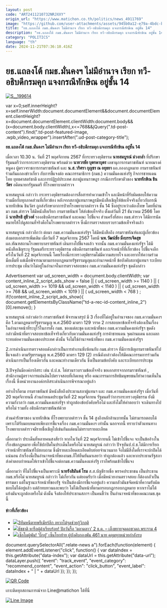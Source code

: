 ```yaml
---
layout: post
code: "ART2411210732NRJXXY"
origin_url: "https://www.matichon.co.th/politics/news_4911769"
image: "https://github.com/user-attachments/assets/945b0a12-e79a-4bdc-b917-02be3aa15581"
title: "ยธ.แถลงโต้ กมธ.มั่นคงฯ ไม่มีอำนาจ เรียก ทวี-อธิบดีกรมคุก แจงกรณีทักษิณ อยู่ชั้น 14"
description: "ยธ.แถลงโต้ กมธ.มั่นคงฯ ไม่มีอำนาจ เรียก ทวี-อธิบดีกรมคุก แจงกรณีทักษิณ อยู่ชั้น 14 "
category: "POLITICS"
language: "th"
date: 2024-11-21T07:36:10.416Z
---
```


# ยธ.แถลงโต้ กมธ.มั่นคงฯ ไม่มีอำนาจ เรียก ทวี-อธิบดีกรมคุก แจงกรณีทักษิณ อยู่ชั้น 14

[![](https://www.matichon.co.th/wp-content/uploads/2024/11/S__199614-1.jpg "S__199614")](https://www.matichon.co.th/wp-content/uploads/2024/11/S__199614-1.jpg)

var x=0;self.innerHeight?x=self.innerWidth:document.documentElement&&document.documentElement.clientHeight?x=document.documentElement.clientWidth:document.body&&(x=document.body.clientWidth),x<=768&&jQuery(".td-post-content").find(".td-post-featured-image, .wpb\_video\_wrapper").insertAfter(".ud-post-category-title");

**ยธ.แถลงโต้ กมธ.มั่นคงฯ ไม่มีอำนาจ เรียก ทวี-อธิบดีกรมคุก แจงกรณีทักษิณ อยู่ชั้น 14** 

เมื่อเวลา 10.30 น. วันที่ 21 พฤศจิกายน 2567 ที่กระทรวงยุติธรรม **นายสมบูรณ์ ม่วงกล่ำ** ที่ปรึกษา รัฐมนตรีว่าการกระทรวงยุติธรรม พร้อมด้วย **นายวรชัย บุตรดาบุตร** เลขานุการกรมราชทัณฑ์ นายณรงค์ หนูคง ผู้ตรวจราชการกรมราชทัณฑ์ และ **น.ส.วริศรา กุญชร ณ อยุธยา** ผอ.กองกฎหมาย กรมราชทัณฑ์ ร่วมกันแถลงข่าวเกี่ยว กับการชี้แจงต่อ คณะกรรมาธิการ (กมธ.) ความมั่นคงแห่งรัฐ กิจการชายแดนไทย ยุทธศาสตร์ชาติ และการปฏิรูปประเทศ สภาผู้แทนราษฎร กรณีการรักษาตัวของ **นายทักษิณ ชินวัตร** อดีตนายกรัฐมนตรี ที่โรงพยาบาลตำรวจ

นายสมบูรณ์ กล่าวว่า กระทรวงยุติธรรมต้องการสื่อสารทำความเข้าใจ และมีหน้าที่รับผิดชอบให้ความร่วมมือกับทุกภาคส่วนที่เกี่ยวข้อง หลังจากสภาผู้แทนราษฎรมีหนังสือเชิญให้ข้อเท็จจริงเกี่ยวกับกรณี นายทักษิณ ชินวัตร ถูกส่งรักษาอาการป่วยโรงพยาบาลตำรวจ ชั้น 14 ซึ่งอยู่ระหว่างต้องโทษ โดยที่ผ่านมา กมธ.ตำรวจ ได้มีหนังสือเรียก กรมราชทัณฑ์ ให้ส่งข้อเท็จจริง ตั้งแต่วันที่ 21 ธันวาคม 2566 โดยมี **นายสิทธิ สุธีวงศ์** รองอธิบดีกรมราชทัณฑ์ และคณะ ไปชี้แจง ส่วนครั้งที่สอง กมธ.ตำรวจ ได้มีการนัดหมายให้ไปดูสถานที่จริงคือในโรงพยาบาลตำรวจ ซึ่งมีการตรวจสอบรวบรวมข้อเท็จจริงแล้ว

นายสมบูรณ์ กล่าวอีกว่า ต่อมา กมธ.ความมั่นคงแห่งรัฐฯ ได้มีหนังสือถึง กรมราชทัณฑ์และผู้เกี่ยวข้อง ส่งมอบเอกสารเพิ่มเติม เมื่อวันที่ 7 พฤศจิกายน 2567 โดยมี **นพ.วัฒน์ชัย มิ่งบรรเจิดสุข** ผอ.ทัณฑสถานโรงพยาบาลราชทัณฑ์ เดินทางไปชี้แจงแล้ว จากนั้น กมธ.ความมั่นคงแห่งรัฐฯ ได้มีหนังสือเชิญระบุ รัฐมนตรีกระทรวงยุติธรรม อธิบดีกรมราชทัณฑ์ และเจ้าหน้าที่ที่เกี่ยวข้อง ไปชี้แจงอีกครั้งในวันที่ 22 พฤศจิกายนนี้ โดยเรื่องนี้กระทรวงยุติธรรมไม่มีความสบายใจ และอยากให้ความร่วมมือเต็มที่ แต่เมื่อพิจารณาตามกรอบกฎหมายรัฐธรรมนูญและอำนาจหน้าที่ ข้อบังคับสภาผู้แทนฯ ระเบียบการประชุม เห็นว่าไม่อยู่ในอำนาจในการตรวจสอบของ กมธ.ความมั่นคงแห่งรัฐฯ ชุดดังกล่าว

Advertisement var ud\_screen\_width = document.body.clientWidth; var content\_inline\_2\_script\_ads\_show = false || ( ud\_screen\_width >= 1140 ) || ( ud\_screen\_width >= 1019 && ud\_screen\_width < 1140 ) || ( ud\_screen\_width >= 768 && ud\_screen\_width < 1019 ) || ( ud\_screen\_width < 768 ) ; if(!content\_inline\_2\_script\_ads\_show){ document.getElementsByClassName("td-a-rec-id-content\_inline\_2")\[0\].remove(); }

นายสมบูรณ์ กล่าวต่อว่า กรมราชทัณฑ์ พิจารณาสรุป มี 3 เรื่องที่ไม่อยู่ในอำนาจของ กมธ.ความมั่นคงฯ คือ 1.ตามกฎหมายรัฐธรรมนูญ พ.ศ.2560 มาตรา 129 วรรค 2 การสอบหาข้อเท็จจริงต้องเป็นเรื่องในอำนาจหน้าที่ระบุไว้ในการตั้ง กมธ. ของแต่ละชุด และหน้าที่ของ กมธ.ความมั่นคงแห่งรัฐฯ ชุดดังกล่าวมีหน้าที่ตรวจสอบหาข้อเท็จจริงเกี่ยวกับความมั่นคงแห่งรัฐ การค้าชายแดน จุดผ่านแดน และผลกระทบต่อความมั่นคงของประเทศ ดังนั้น จึงไม่ใช่อำนาจหน้าที่ของ กมธ.ความมั่นคงแห่งรัฐฯ

2.การดำเนินการตรวจสอบดังกล่าวเป็นการทำงานซับซ้อนกับ กมธ.ตำรวจ ที่มีการเชิญกรมราชทัณฑ์ไปชี้แจงแล้ว ตามรัฐธรรมนูญ พ.ศ.2560 มาตรา 129 (2) กรณีดังกล่าวต้องให้มีคณะกรรมการร่วมกันดำเนินการเป็นเรื่องเดียวกัน และคณะทำงานเดียวกัน ซึ่งเป็นตามข้อบังคับ และระเบียบการประชุม

3.ปัจจุบันมีองค์กรอิสระ เช่น ป.ป.ช. ไต่สวนรวบรวมข้อเท็จจริง ขอเอกสารจากกรมราชทัณฑ์ , สำนักงานผู้ตรวจการแผ่นดินไปตรวจสอบที่เกิดเหตุ หรือ คณะกรรมการสิทธิมนุษยชนก็ทำความเห็นในเรื่องนี้ ซึ่งหน่วยงานองค์กรอิสระดำเนินการพิจารณาอยู่แล้ว

อย่างไรก็ตาม กรมราชทัณฑ์ มีหนังสือถึงประธานสภาผู้แทนฯ และ กมธ.ความมั่นคงแห่งรัฐฯ เมื่อวันที่ 20 พฤศจิกายนนี้ ส่วนกำหนดประชุมวันที่ 22 พฤศจิกายน รัฐมนตรีว่าการกระทรวงยุติธรรม ยังมีความกังวลว่า กมธ.ความมั่นคงแห่งรัฐฯ ทำถูกต้องข้อบังคับหรือไม่ และยังไม่ให้คำตอบว่า จะเดินทางไปหรือไม่ รวมทั้ง อธิบดีกรมราชทัณฑ์ด้วย

ส่วนค่ารักษาของ นายทักษิณ ที่โรงพยาบาลตำรวจ ชั้น 14 สูงถึงหลักล้านบาทนั้น ไม่สามารถตอบได้เพราะได้รับมอบหมายเพียงการชี้แจงเรื่อง กมธ.ความมั่นคงฯ เท่านั้น นอกจากนี้ ทราบว่าตัวแทนทางโรงพยาบาลตำรวจมีรายชื่อเชิญไปเช่นกันแต่ตนไม่ทราบรายละเอียด

เมื่อถามว่า ประเด็นที่หลายคนสงสัยว่า หากในวันที่ 22 พฤศจิกายนนี้ ไม่เข้าไปชี้แจง จะเป็นข้ออ้างในเรื่องข้อกฎหมาย เพื่อใช้ปกปิดในประเด็นใดหรือไม่ นายสมบูรณ์ กล่าวว่า ปัจจุบันป.ป.ช.ได้มีการเรียกเจ้าหน้าที่ราชทัณฑ์ไปสอบถาม ซึ่งมีรายละเอียดละเอียดยิบย่อยจำนวนมาก จึงไม่มีสิ่งใดที่เราจะปกปิดได้แน่นอน ถ้าเรื่องนี้เป็นอำนาจหน้าที่ของกมธ.ก็ให้ยืนยันมาเลยว่า ทำถูกต้องแล้ว และหากประธานรัฐสภาส่งคำตอบกำหนดให้เราเข้าไปชี้แจงต่อกมธ.ความมั่นคงแห่งรัฐ เราก็พร้อมเข้าไปชี้แจง

เมื่อถามว่า ที่ไม่ไปชี้แจงเป็นเพราะมี **นายรังสิมันต์ โรม** ส.ส.บัญชีรายชื่อ พรรคประชาชน เป็นประธานกมธ.หรือไม่ นายสมบูรณ์ กล่าวว่า ไม่เกี่ยวกัน แต่ยอมรับว่า เมื่อมีหน่วยงานตรวจสอบ ก็ต้องกลัวเป็นธรรมดา แต่ในฐานะเจ้าหน้าที่ของรัฐ จำเป็นต้องมีการชี้แจงอยู่แล้ว ความกลัวมันขจัดหน้าที่ความรับผิดชอบไม่ได้อยู่แล้ว แต่ถ้าทบทวนและพบว่า ไม่ได้เป็นหน้าที่ตามกรอบกฎกรอบกฎหมาย หากเราไม่โต้แย้งมันจะถูกต้องหรือไม่ ดังนั้น จึงต้องให้ประธานสภาฯ เป็นคนชี้ว่าเ ป็นอำนาจหน้าที่ของคณะกมธ.ชุดนี้

#### ข่าวที่เกี่ยวข้อง

*   [![](https://www.matichon.co.th/wp-content/uploads/2024/11/7281-21.jpg)3ทีมหนีตายพรีเมียร์ลีก อยากได้รุดช่วยกู้วิกฤติ](https://www.matichon.co.th/sport/footballinter/news_4911439)
*   [![](https://www.matichon.co.th/wp-content/uploads/2024/11/WEBBB-15.jpg)ชัชชาติ หารือผู้ค้าเรียบร้อย! ปักวันรื้อ ‘ตลาดลาว’ 2 ธ.ค. – เล็งขยายจุดคอขวดถ.พระราม 4](https://www.matichon.co.th/local/quality-life/news_4911868)
*   [![](https://www.matichon.co.th/wp-content/uploads/2024/11/bp728.jpg)เช็กโผผู้พัน! ‘บิ๊กปู’ เซ็นโยกย้าย ผู้บังคับกองพัน 461 นาย คลุมทุกหน่วยกำลังรบ](https://www.matichon.co.th/politics/news_4911851)

document.querySelectorAll(".relate-news a").forEach(function(element) { element.addEventListener("click", function() { var dataIndex = this.getAttribute("data-index"); var dataUrl = this.getAttribute("data-url"); dataLayer.push({ "event": "track\_event", "event\_category": "recommend\_content", "event\_action": "click\_button", "event\_label": dataIndex + " | " + dataUrl }); }); });

[![QR Code](https://www.matichon.co.th/wp-content/uploads/2023/07/wob1371z.jpg)](https://lin.ee/ht0nDxX)

เกาะติดทุกสถานการณ์จาก Line@matichon ได้ที่นี่

[![Line Image](https://www.matichon.co.th/wp-content/uploads/2023/07/th.png)](https://lin.ee/ht0nDxX)